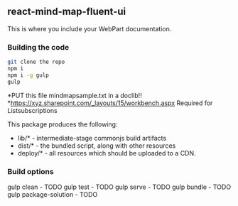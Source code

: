 ## react-mind-map-fluent-ui

This is where you include your WebPart documentation.

### Building the code

```bash
git clone the repo
npm i
npm i -g gulp
gulp
```

*PUT this file mindmapsample.txt in a doclib!!
*https://xyz.sharepoint.com/_layouts/15/workbench.aspx Required for Listsubscriptions


This package produces the following:

* lib/* - intermediate-stage commonjs build artifacts
* dist/* - the bundled script, along with other resources
* deploy/* - all resources which should be uploaded to a CDN.

### Build options

gulp clean - TODO
gulp test - TODO
gulp serve - TODO
gulp bundle - TODO
gulp package-solution - TODO
